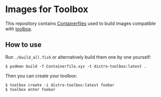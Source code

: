 # Images for Toolbox

This repository contains [Containerfiles](https://www.mankier.com/5/Containerfile) used to build images compatible with [toolbox](https://github.com/containers/toolbox).

## How to use

Run `./build_all.fish` or alternatively build them one by one yourself:
```
$ podman build -f Containerfile.xyz -t distro-toolbox:latest .
```

Then you can create your toolbox:
```
$ toolbox create -i distro-toolbox:latest foobar
$ toolbox enter foobar
```
